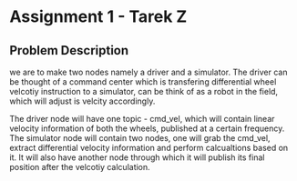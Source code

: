 # Assignment 1 - Tarek Z

##  Problem Description

we are to make two nodes namely a driver and a simulator. The driver can be thought of a command center which is transfering differential wheel velcotiy instruction to a simulator, can be think of as a robot in the field, which will adjust is velcity accordingly. 

The driver node will have one topic - cmd_vel, which will contain linear velocity information of both the wheels, published at a certain frequency. The simulator node will contain two nodes, one will grab the cmd_vel, extract differential velocity information and perform calcualtions based on it. It will also have another node through which it will publish its final position after the velcotiy calculation. 
